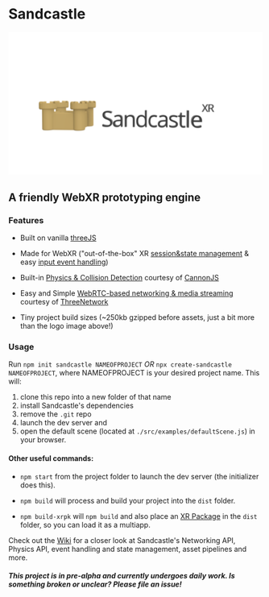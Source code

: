 # Sandcastle

![Sandcastle Logo](./sandcastlexr.png)

## A friendly WebXR prototyping engine

### Features

- Built on vanilla [threeJS](http://threejs.org/)

- Made for WebXR ("out-of-the-box" XR [session&state management](https://github.com/plutovr/sandcastle/wiki#webxr-general) & easy [input event handling](https://github.com/plutovr/sandcastle/wiki#webxr-input))

- Built-in [Physics & Collision Detection](https://github.com/plutovr/sandcastle/wiki#physics) courtesy of [CannonJS](http://www.cannonjs.org/)

- Easy and Simple [WebRTC-based networking & media streaming](https://github.com/plutovr/sandcastle/wiki#networking) courtesy of [ThreeNetwork](https://github.com/takahirox/ThreeNetwork)

- Tiny project build sizes (~250kb gzipped before assets, just a bit more than the logo image above!)

### Usage

Run `npm init sandcastle NAMEOFPROJECT` _OR_ `npx create-sandcastle NAMEOFPROJECT`, where NAMEOFPROJECT is your desired project name.
This will:

1. clone this repo into a new folder of that name
2. install Sandcastle's dependencies
3. remove the `.git` repo
4. launch the dev server and
5. open the default scene (located at `./src/examples/defaultScene.js`) in your browser.

#### Other useful commands:

- `npm start` from the project folder to launch the dev server (the initializer does this).

- `npm build` will process and build your project into the `dist` folder.

- `npm build-xrpk` will `npm build` and also place an [XR Package](https://github.com/webaverse/xrpackage) in the `dist` folder, so you can load it as a multiapp.

Check out the [Wiki](https://github.com/plutovr/sandcastle/wiki) for a closer look at Sandcastle's Networking API, Physics API, event handling and state management, asset pipelines and more.

#### _This project is in pre-alpha and currently undergoes daily work. Is something broken or unclear? Please file an issue!_
